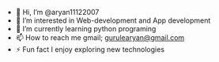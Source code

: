 - 👋 Hi, I’m @aryan11122007
- 👀 I’m interested in Web-development and App development
- 🌱 I’m currently learning python programing 
- 📫 How to reach me gmail; gurulearyan@gmail.com
- ⚡ Fun fact I enjoy exploring new technologies

<!---
aryan11122007/aryan11122007 is a ✨ special ✨ repository because its `README.md` (this file) appears on your GitHub profile.
You can click the Preview link to take a look at your changes.
--->
